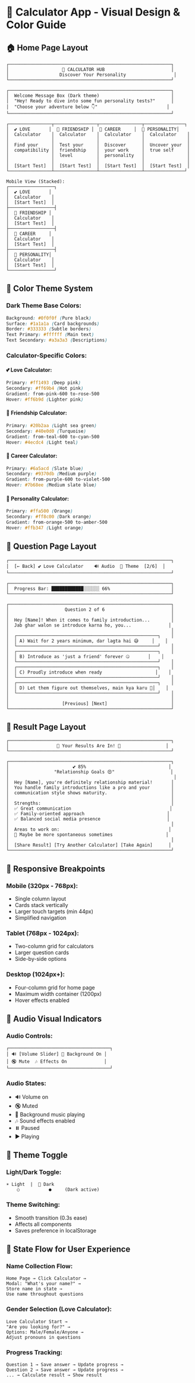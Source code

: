 # 🎨 Calculator App - Visual Design & Color Guide

## 🏠 Home Page Layout

```
┌─────────────────────────────────────────────────────────────┐
│                    🧮 CALCULATOR HUB                         │
│                   Discover Your Personality                  │
└─────────────────────────────────────────────────────────────┘

┌─────────────────────────────────────────────────────────────┐
│  Welcome Message Box (Dark theme)                           │
│  "Hey! Ready to dive into some fun personality tests?"      │
│  "Choose your adventure below 👇"                          │
└─────────────────────────────────────────────────────────────┘

┌────────────────┬────────────────┬────────────────┬───────────────┐
│  💕 LOVE       │  👫 FRIENDSHIP │  💼 CAREER     │  🧠 PERSONALITY│
│  Calculator    │  Calculator    │  Calculator    │  Calculator    │
│                │                │                │                │
│  Find your     │  Test your     │  Discover      │  Uncover your  │
│  compatibility │  friendship    │  your work     │  true self     │
│                │  level         │  personality   │                │
│                │                │                │                │
│  [Start Test]  │  [Start Test]  │  [Start Test]  │  [Start Test]  │
└────────────────┴────────────────┴────────────────┴───────────────┘

Mobile View (Stacked):
┌─────────────────┐
│  💕 LOVE       │
│  Calculator    │
│  [Start Test]  │
├─────────────────┤
│  👫 FRIENDSHIP │
│  Calculator    │
│  [Start Test]  │
├─────────────────┤
│  💼 CAREER     │
│  Calculator    │
│  [Start Test]  │
├─────────────────┤
│  🧠 PERSONALITY│
│  Calculator    │
│  [Start Test]  │
└─────────────────┘
```

## 🎨 Color Theme System

### Dark Theme Base Colors:
```css
Background: #0f0f0f (Pure black)
Surface: #1a1a1a (Card backgrounds)
Border: #333333 (Subtle borders)
Text Primary: #ffffff (Main text)
Text Secondary: #a3a3a3 (Descriptions)
```

### Calculator-Specific Colors:

#### 💕 Love Calculator:
```css
Primary: #ff1493 (Deep pink)
Secondary: #ff69b4 (Hot pink)
Gradient: from-pink-600 to-rose-500
Hover: #ff6b9d (Lighter pink)
```

#### 👫 Friendship Calculator:
```css
Primary: #20b2aa (Light sea green)
Secondary: #40e0d0 (Turquoise)
Gradient: from-teal-600 to-cyan-500
Hover: #4ecdc4 (Light teal)
```

#### 💼 Career Calculator:
```css
Primary: #6a5acd (Slate blue)
Secondary: #9370db (Medium purple)
Gradient: from-purple-600 to-violet-500
Hover: #7b68ee (Medium slate blue)
```

#### 🧠 Personality Calculator:
```css
Primary: #ffa500 (Orange)
Secondary: #ff8c00 (Dark orange)
Gradient: from-orange-500 to-amber-500
Hover: #ffb347 (Light orange)
```

## 📱 Question Page Layout

```
┌─────────────────────────────────────────────────────────────┐
│  [← Back] 💕 Love Calculator    🔊 Audio  🌙 Theme  [2/6]  │
└─────────────────────────────────────────────────────────────┘

┌─────────────────────────────────────────────────────────────┐
│  Progress Bar: ████████████░░░░░░ 66%                       │
└─────────────────────────────────────────────────────────────┘

┌─────────────────────────────────────────────────────────────┐
│                     Question 2 of 6                         │
│                                                             │
│  Hey [Name]! When it comes to family introduction...        │
│  Jab ghar walon se introduce karna ho, you...              │
│                                                             │
│  ┌─────────────────────────────────────────────────────┐    │
│  │ A) Wait for 2 years minimum, dar lagta hai 😅     │    │
│  └─────────────────────────────────────────────────────┘    │
│  ┌─────────────────────────────────────────────────────┐    │
│  │ B) Introduce as 'just a friend' forever 🤐       │    │
│  └─────────────────────────────────────────────────────┘    │
│  ┌─────────────────────────────────────────────────────┐    │
│  │ C) Proudly introduce when ready                    │    │
│  └─────────────────────────────────────────────────────┘    │
│  ┌─────────────────────────────────────────────────────┐    │
│  │ D) Let them figure out themselves, main kya karu 🤷│    │
│  └─────────────────────────────────────────────────────┘    │
│                                                             │
│                    [Previous] [Next]                        │
└─────────────────────────────────────────────────────────────┘
```

## 🎯 Result Page Layout

```
┌─────────────────────────────────────────────────────────────┐
│                  🎉 Your Results Are In! 🎉                 │
└─────────────────────────────────────────────────────────────┘

┌─────────────────────────────────────────────────────────────┐
│                        💕 85%                               │
│                 "Relationship Goals 😍"                     │
│                                                              │
│  Hey [Name], you're definitely relationship material!       │
│  You handle family introductions like a pro and your        │
│  communication style shows maturity.                        │
│                                                             │
│  Strengths:                                                 │
│  ✅ Great communication                                     │
│  ✅ Family-oriented approach                               │
│  ✅ Balanced social media presence                         │
│                                                             │
│  Areas to work on:                                         │
│  💭 Maybe be more spontaneous sometimes                    │
│                                                             │
│  [Share Result] [Try Another Calculator] [Take Again]      │
└─────────────────────────────────────────────────────────────┘
```

## 📱 Responsive Breakpoints

### Mobile (320px - 768px):
- Single column layout
- Cards stack vertically
- Larger touch targets (min 44px)
- Simplified navigation

### Tablet (768px - 1024px):
- Two-column grid for calculators
- Larger question cards
- Side-by-side options

### Desktop (1024px+):
- Four-column grid for home page
- Maximum width container (1200px)
- Hover effects enabled

## 🎵 Audio Visual Indicators

### Audio Controls:
```
┌──────────────────────────────────────┐
│ 🔊 [Volume Slider] 🎵 Background On │
│ 🔇 Mute  🎶 Effects On              │
└──────────────────────────────────────┘
```

### Audio States:
- 🔊 Volume on
- 🔇 Muted
- 🎵 Background music playing
- 🎶 Sound effects enabled
- ⏸️ Paused
- ▶️ Playing

## 🌙 Theme Toggle

### Light/Dark Toggle:
```
☀️ Light  |  🌙 Dark
    ○           ●     (Dark active)
```

### Theme Switching:
- Smooth transition (0.3s ease)
- Affects all components
- Saves preference in localStorage

## 🔄 State Flow for User Experience

### Name Collection Flow:
```
Home Page → Click Calculator → 
Modal: "What's your name?" → 
Store name in state → 
Use name throughout questions
```

### Gender Selection (Love Calculator):
```
Love Calculator Start → 
"Are you looking for?" → 
Options: Male/Female/Anyone → 
Adjust pronouns in questions
```

### Progress Tracking:
```
Question 1 → Save answer → Update progress → 
Question 2 → Save answer → Update progress → 
... → Calculate result → Show result
```
